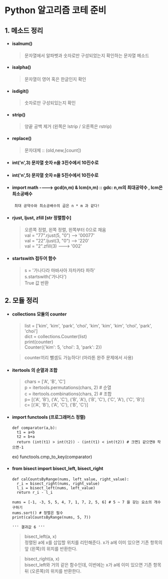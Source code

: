 # Python 알고리즘 코테 준비


## 1. 메소드 정리 

- #### isalnum()
  >문자열에서 알파벳과 숫자로만 구성되었는지 확인하는 문자열 메소드

- #### isalpha()
  > 문자열이 영어 혹은 한글인지 확인

- #### isdigit()
  > 숫자로만 구성되있는지 확인 

- #### strip()
  >양끝 공백 제거 (왼쪽은 lstrip / 오른쪽은 rstrip)

- #### replace()
  > 문자대체 :: (old,new,[count])

* #### int('n',3) 문자열 숫자 n을 3진수에서 10진수로
* #### int('n',5) 문자열 숫자 n을 5진수에서 10진수로

* #### import math ----> gcd(n,m) & lcm(n,m)   :: gdc: n,m의 최대공약수 , lcm은 최소공배수         
       최대 공약수와 최소공배수의 곱은 n * m 과 같다! 

* #### rjust, ljust, zfill     [str 정렬함수]
  > 오른쪽 정렬, 왼쪽 정렬, 왼쪽부터 0으로 채움    
  > val = "77".rjust(5, "0") --> '00077'    
  > val = "22".ljust(3, "0") --> '220'    
  > val = "2".zfill(3) ---> '002'

* #### startswith 접두어 함수
  > s = '가나다라 마바사아 자차카타 파하'    
  > s.startswith('가나다')    
  > True 값 반환 


## 2. 모듈 정리
- #### collections 모듈의 counter
  > list = ['kim', 'kim', 'park', 'choi', 'kim', 'kim', 'kim', 'choi', 'park', 'choi']    
  dict = collections.Counter(list)   
  print(counter)   
  Counter({'kim': 5, 'choi': 3, 'park': 2})   
  
  > counter끼리 뺄셈도 가능하다! (마라톤 완주 문제에서 사용) 

- #### itertools 의 순열과 조합
  > chars = ['A', 'B', 'C']   
    p = itertools.permutations(chars, 2)  # 순열   
    c = itertools.combinations(chars, 2)  # 조합   
    p= [('A', 'B'), ('A', 'C'), ('B', 'A'), ('B', 'C'), ('C', 'A'), ('C', 'B')]   
    c= [('A', 'B'), ('A', 'C'), ('B', 'C')]   

- #### import functools   (프로그래머스 정렬)
  ```
  def comparator(a,b):    
    t1 = a+b    
    t2 = b+a      
    return (int(t1) > int(t2)) - (int(t1) < int(t2)) # 크면1 같으면0 작으면-1  
  ```    
    ex) functools.cmp_to_key(comparator) 

- #### from bisect import bisect_left, bisect_right
   ```
   def calCountsByRange(nums, left_value, right_value): 
     r_i = bisect_right(nums, right_value) 
     l_i = bisect_left(nums, left_value) 
     return r_i - l_i 
     
   nums = [-1, -3, 5, 5, 4, 7, 1, 7, 2, 5, 6] # 5 ~ 7 을 갖는 요소의 개수 구하기 
   nums.sort() # 정렬은 필수 
   print(calCountsByRange(nums, 5, 7)) 
   
   ''' 결과값 6 '''
   ```
   > bisect_left(a, x)    
   정렬된 a에 x를 삽입할 위치를 리턴해준다. x가 a에 이미 있으면 기존 항목의 앞 (왼쪽)의 위치를 반환한다.

  > bisect_right(a, x)    
  bisect_left와 거의 같은 함수인데, 이번에는 x가 a에 이미 있으면 기존 항목 뒤 (오른쪽)의 위치를 반환한다.
  


